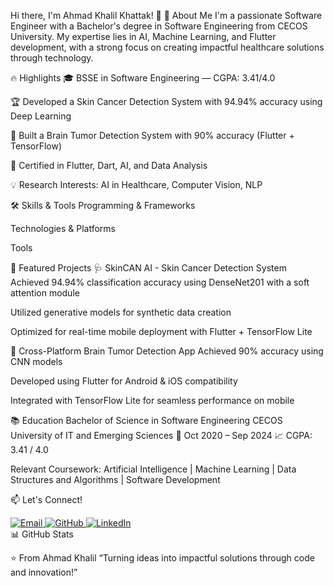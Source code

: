 Hi there, I'm Ahmad Khalil Khattak! 👋
🚀 About Me
I'm a passionate Software Engineer with a Bachelor's degree in Software Engineering from CECOS University. My expertise lies in AI, Machine Learning, and Flutter development, with a strong focus on creating impactful healthcare solutions through technology.

🔥 Highlights
🎓 BSSE in Software Engineering — CGPA: 3.41/4.0

🏆 Developed a Skin Cancer Detection System with 94.94% accuracy using Deep Learning

🧠 Built a Brain Tumor Detection System with 90% accuracy (Flutter + TensorFlow)

📜 Certified in Flutter, Dart, AI, and Data Analysis

💡 Research Interests: AI in Healthcare, Computer Vision, NLP

🛠️ Skills & Tools
Programming & Frameworks


Technologies & Platforms


Tools


🌟 Featured Projects
🩺 SkinCAN AI - Skin Cancer Detection System
Achieved 94.94% classification accuracy using DenseNet201 with a soft attention module

Utilized generative models for synthetic data creation

Optimized for real-time mobile deployment with Flutter + TensorFlow Lite

🧠 Cross-Platform Brain Tumor Detection App
Achieved 90% accuracy using CNN models

Developed using Flutter for Android & iOS compatibility

Integrated with TensorFlow Lite for seamless performance on mobile

📚 Education
Bachelor of Science in Software Engineering
CECOS University of IT and Emerging Sciences
📅 Oct 2020 – Sep 2024
📈 CGPA: 3.41 / 4.0

Relevant Coursework:
Artificial Intelligence | Machine Learning | Data Structures and Algorithms | Software Development

📫 Let's Connect!
<div id="badges"> <a href="mailto:ahmadkhanpakistan987@gmail.com"> <img src="https://img.shields.io/badge/Email-D14836?style=for-the-badge&logo=gmail&logoColor=white" alt="Email"/> </a> <a href="https://github.com/SoftTac"> <img src="https://img.shields.io/badge/GitHub-181717?style=for-the-badge&logo=github&logoColor=white" alt="GitHub"/> </a> <a href="https://www.linkedin.com/in/ahmad-khalil-33bbb4283/"> <img src="https://img.shields.io/badge/LinkedIn-0077B5?style=for-the-badge&logo=linkedin&logoColor=white" alt="LinkedIn"/> </a> </div>
📊 GitHub Stats



⭐️ From Ahmad Khalil
“Turning ideas into impactful solutions through code and innovation!”

